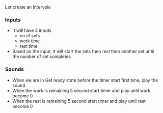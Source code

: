 Let create an Intervelo  
### Inputs
* It will have 3 inputs
    * no of sets
    * work time
    * rest time
* Based on the input, it will start the sets then rest then another set until the number of set completes

### Sounds
* When we are in Get ready state before the timer start first time, play the sound
* When the work is remaining 5 second start timer and play until work become 0
* When the rest is remaining 5 second start timer and play until rest become 0

